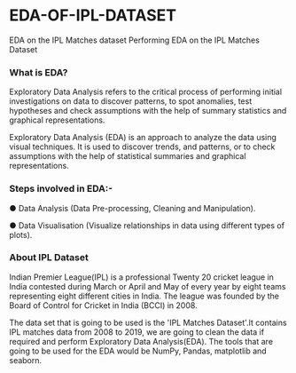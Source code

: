 # EDA-OF-IPL-DATASET

EDA on the IPL Matches dataset
Performing EDA on the IPL Matches Dataset

### What is EDA?
Exploratory Data Analysis refers to the critical
process of performing initial investigations on data to discover
patterns, to spot anomalies, test hypotheses and check
assumptions with the help of summary statistics and graphical representations.

Exploratory Data Analysis (EDA) is an approach to 
analyze the data using visual techniques.
It is used to discover trends, and patterns, or to check assumptions with 
the help of statistical summaries and graphical representations.

### Steps involved in EDA:-
●  Data Analysis (Data Pre-processing, Cleaning and Manipulation).

●  Data Visualisation (Visualize relationships in data using different types of plots).

### About IPL Dataset
Indian Premier League(IPL) is a professional Twenty 20 cricket league in India contested 
during March or April and May of every year by eight teams representing eight 
different cities in India. The league was founded by the Board of Control for Cricket 
in India (BCCI) in 2008.

The data set that is going to be used is the 'IPL Matches Dataset'.It contains IPL matches 
data from 2008 to 2019, we are going to clean the data if required and perform Exploratory Data Analysis(EDA).
The tools that are going to be used for the EDA would be NumPy, Pandas, matplotlib and seaborn.
